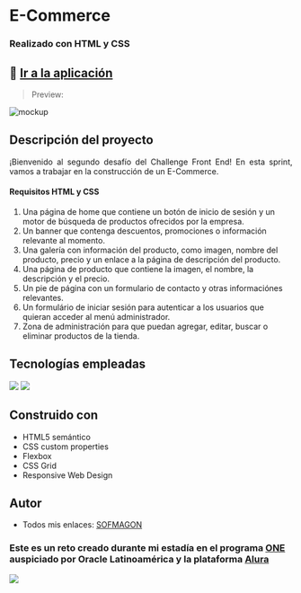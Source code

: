 # E-Commerce

### Realizado con HTML y CSS

## 🚀 [Ir a la aplicación](https://sofmagon.github.io/e-commerce_one/)

> Preview:

![mockup](./Demo.gif)

## Descripción del proyecto
<p align="justify">
¡Bienvenido al segundo desafío del Challenge Front End! En esta sprint, vamos a trabajar en la construcción de un E-Commerce.
</p>

#### Requisitos HTML y CSS
1. Una página de home que contiene un botón de inicio de sesión y un motor de búsqueda de productos ofrecidos por la empresa.
2. Un banner que contenga descuentos, promociones o información relevante al momento.
3. Una galería con información del producto, como imagen, nombre del producto, precio y un enlace a la página de descripción del producto.
4. Una página de producto que contiene la imagen, el nombre, la descripción y el precio.
5. Un pie de página con un formulario de contacto y otras informaciónes relevantes.
6. Un formulário de iniciar sesión para autenticar a los usuarios que quieran acceder al menú administrador.
7. Zona de administración para que puedan agregar, editar, buscar o eliminar productos de la tienda.

## Tecnologías empleadas
<div>
	<img src="https://img.shields.io/badge/HTML5-E34F26?style=for-the-badge&logo=html5&logoColor=white">
	<img src="https://img.shields.io/badge/CSS3-1572B6?style=for-the-badge&logo=css3&logoColor=white">
</div>

## Construido con
- HTML5 semántico
- CSS custom properties
- Flexbox
- CSS Grid
- Responsive Web Design

## Autor
- Todos mis enlaces: [SOFMAGON](https://beacons.ai/sofmagon)

### **Este es un reto creado durante mi estadía en el programa [ONE](https://www.oracle.com/mx/education/oracle-next-education/) auspiciado por Oracle Latinoamérica y la plataforma [Alura](https://www.aluracursos.com)**

![](https://i.ibb.co/qkSRHGP/one-alura.jpg)
